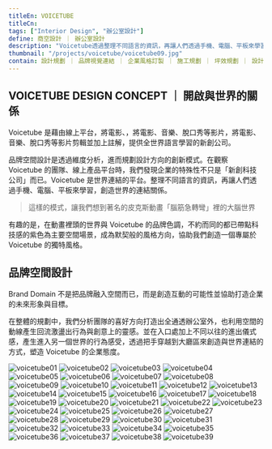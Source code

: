 ```yaml
---
titleEn: VOICETUBE
titleCn:
tags: ["Interior Design", "辦公室設計"]
define: 商空設計 ｜ 辦公室設計
description: "Voicetube透過整理不同語言的資訊，再讓人們透過手機、電腦、平板來學習，創造世界的連結關係。有趣的是，在動畫裡頭的世界與Voicetube的品牌色調，不約而同的都已帶點科技感的紫色為主要空間場景，成為默契般的風格方向，協助我們創造一個專屬於Voicetube的獨特風格。"
thumbnail: "/projects/voicetube/voicetube09.jpg"
contain: 設計規劃 ｜ 品牌視覺連結 ｜ 企業風格訂製 ｜ 施工規劃 ｜ 坪效規劃 ｜ 設計概念
---
```


<section>

## VOICETUBE DESIGN CONCEPT ｜ 開啟與世界的關係

Voicetube 是藉由線上平台，將電影、，將電影、音樂、脫口秀等影片，將電影、音樂、脫口秀等影片剪輯並加上註解，提供全世界語言學習的新創公司。

品牌空間設計是透過維度分析，進而規劃設計方向的創新模式。在觀察 Voicetube 的團隊、線上產品平台時，我們發現企業的特殊性不只是「新創科技公司」而已。Voicetube 是世界連結的平台。整理不同語言的資訊，再讓人們透過手機、電腦、平板來學習，創造世界的連結關係。

> 這樣的模式，讓我們想到著名的皮克斯動畫「腦筋急轉彎」裡的大腦世界

有趣的是，在動畫裡頭的世界與 Voicetube 的品牌色調，不約而同的都已帶點科技感的紫色為主要空間場景，成為默契般的風格方向，協助我們創造一個專屬於 Voicetube 的獨特風格。

</section>

<section>

## 品牌空間設計

Brand Domain 不是把品牌融入空間而已，而是創造互動的可能性並協助打造企業的未來形象與目標。

在整體的規劃中，我們分析團隊的喜好方向打造出全通透辦公室外，也利用空間的動線產生回流激盪出行為與創意上的靈感。並在入口處加上不同以往的進出儀式感，產生進入另一個世界的行為感受，透過把手穿越到大廳區來創造與世界連結的方式，塑造 Voicetube 的企業態度。

</section>

<section>

<img alt="voicetube01" data-src="/projects/voicetube/voicetube01.jpg" />
<img alt="voicetube02" data-src="/projects/voicetube/voicetube02.jpg" />
<img alt="voicetube03" data-src="/projects/voicetube/voicetube03.jpg" />
<img alt="voicetube04" data-src="/projects/voicetube/voicetube04.jpg" />
<img alt="voicetube05" data-src="/projects/voicetube/voicetube05.jpg" />
<img alt="voicetube06" data-src="/projects/voicetube/voicetube06.jpg" />
<img alt="voicetube07" data-src="/projects/voicetube/voicetube07.jpg" />
<img alt="voicetube08" data-src="/projects/voicetube/voicetube08.jpg" />
<img alt="voicetube09" data-src="/projects/voicetube/voicetube09.jpg" />
<img alt="voicetube10" data-src="/projects/voicetube/voicetube10.jpg" />
<img alt="voicetube11" data-src="/projects/voicetube/voicetube11.jpg" />
<img alt="voicetube12" data-src="/projects/voicetube/voicetube12.jpg" />
<img alt="voicetube13" data-src="/projects/voicetube/voicetube13.jpg" />
<img alt="voicetube14" data-src="/projects/voicetube/voicetube14.jpg" />
<img alt="voicetube15" data-src="/projects/voicetube/voicetube15.jpg" />
<img alt="voicetube16" data-src="/projects/voicetube/voicetube16.jpg" />
<img alt="voicetube17" data-src="/projects/voicetube/voicetube17.jpg" />
<img alt="voicetube18" data-src="/projects/voicetube/voicetube18.jpg" />
<img alt="voicetube19" data-src="/projects/voicetube/voicetube19.jpg" />
<img alt="voicetube20" data-src="/projects/voicetube/voicetube20.jpg" />
<img alt="voicetube21" data-src="/projects/voicetube/voicetube21.jpg" />
<img alt="voicetube22" data-src="/projects/voicetube/voicetube22.jpg" />
<img alt="voicetube23" data-src="/projects/voicetube/voicetube23.jpg" />
<img alt="voicetube24" data-src="/projects/voicetube/voicetube24.jpg" />
<img alt="voicetube25" data-src="/projects/voicetube/voicetube25.jpg" />
<img alt="voicetube26" data-src="/projects/voicetube/voicetube26.jpg" />
<img alt="voicetube27" data-src="/projects/voicetube/voicetube27.jpg" />
<img alt="voicetube28" data-src="/projects/voicetube/voicetube28.jpg" />
<img alt="voicetube29" data-src="/projects/voicetube/voicetube29.jpg" />
<img alt="voicetube30" data-src="/projects/voicetube/voicetube30.jpg" />
<img alt="voicetube31" data-src="/projects/voicetube/voicetube31.jpg" />
<img alt="voicetube32" data-src="/projects/voicetube/voicetube32.jpg" />
<img alt="voicetube33" data-src="/projects/voicetube/voicetube33.jpg" />
<img alt="voicetube34" data-src="/projects/voicetube/voicetube34.jpg" />
<img alt="voicetube35" data-src="/projects/voicetube/voicetube35.jpg" />
<img alt="voicetube36" data-src="/projects/voicetube/voicetube36.jpg" />
<img alt="voicetube37" data-src="/projects/voicetube/voicetube37.jpg" />
<img alt="voicetube38" data-src="/projects/voicetube/voicetube38.jpg" />
<img alt="voicetube39" data-src="/projects/voicetube/voicetube39.jpg" />

</section>
